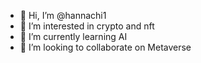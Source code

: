 - 👋 Hi, I’m @hannachi1
- 👀 I’m interested in crypto and nft
- 🌱 I’m currently learning AI
- 💞️ I’m looking to collaborate on Metaverse
<!---
hannachi1/hannachi1 is a ✨ special ✨ repository because its `README.md` (this file) appears on your GitHub profile.
You can click the Preview link to take a look at your changes.
--->
